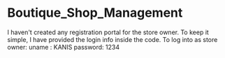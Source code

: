 # Boutique_Shop_Management
I haven't created any registration portal for the store owner. To keep it simple, I have provided the login info inside the code.
To log into as store owner:
uname : KANIS
password: 1234
